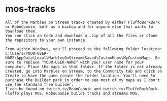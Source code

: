 # mos-tracks
	All of the Marbles on Stream tracks created by either FluffoBorkBork or RoboCoonie, both as a backup and for anyone else that wants to download them.
	You can click on Code and download a .zip of all the files or clone the repository to your own instance.
	
	From within Windows, you'll proceed to the following folder location: C:\Users\YOUR-USER-NAME\AppData\Local\MarblesOnStream\Saved\CustomMaps\MyCustomMaps. Be sure to replace "YOUR-USER-NAME" with your user name for your computer. Place the maps in that folder. If the folder is not already created, go into Marbles on Stream, to the Community tab and click on Create to have the game create the folder location. You'll need to purchase the Builder pack in order to see most of my maps as I don't use the standard free builder.
	I can be found on twitch.tv/RoboCoonie and twitch.tv/FluffoBorkBork. Fluffo plays MOS; RoboCoonie builds tracks and streams MOS.
